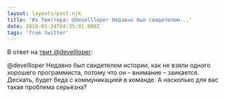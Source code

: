 ```yaml
---
layout: layouts/post.njk
title: 'Из Твиттера: @devellloper Недавно был свидетелем...'
date: 2018-03-24T04:35:01.000Z
tags: 'from twitter'
---
```

В ответ на [твит @devellloper](https://twitter.com/_/status/977220543220011008):

@devellloper Недавно был свидетелем истории, как не взяли одного хорошего программиста, потому что он – внимание – заикается. Дескать, будет беда с коммуникацией в команде. А насколько для вас такая проблема серьёзна?
